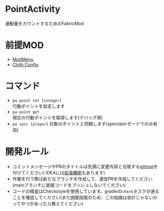 # PointActivity

運動量をカウントするためのFabricMod

# 前提MOD

- [ModMenu](https://modrinth.com/mod/modmenu)
- [Cloth Config](https://modrinth.com/mod/cloth-config)

# コマンド

- `pa point set {integer}`  
  行動ポイントを設定します
- `pa point get`  
  現在の行動ポイントを取得します(デバッグ用)
- `pa sync {player}`
  対象のポイントと同期します(spectatorモードでのみ有効)

# 開発ルール

- コミットメッセージやPRのタイトルは先頭に変更内容と合致する[gitmoji](https://gitmoji.dev)を付けてください(
  IDEAには[拡張機能](https://plugins.jetbrains.com/plugin/12383-gitmoji-plus-commit-button)もあります)
- 作業を行う際は新たなブランチを作成して、適宜PRを作成してください(mainブランチに直接コードをプッシュしないでください)
- コードの精査はCheckstyleを使用しています。gradleの`check`タスクが通ることを確認してください(まだ調整段階のため、この指摘は余計じゃないかってやつがあったら教えてください)